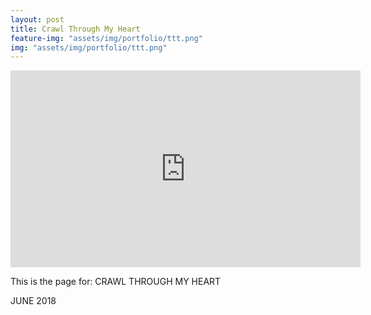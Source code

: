 ```yaml
---
layout: post
title: Crawl Through My Heart
feature-img: "assets/img/portfolio/ttt.png"
img: "assets/img/portfolio/ttt.png"
---
```


<iframe width="560" height="315" src="https://www.youtube.com/embed/bAHK3JijwLI" title="YouTube video player" frameborder="0" allow="accelerometer; autoplay; clipboard-write; encrypted-media; gyroscope; picture-in-picture" allowfullscreen></iframe>

This is the page for: CRAWL THROUGH MY HEART

JUNE 2018
